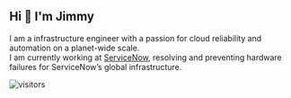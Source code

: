 ## Hi 👋 I'm Jimmy

I am a infrastructure engineer with a passion for cloud reliability and automation on a planet-wide scale.  
I am currently working at [ServiceNow](https://www.servicenow.com/), resolving and preventing hardware failures for ServiceNow’s global infrastructure.

![visitors](https://visitor-badge.laobi.icu/badge?page_id=le.readme)
